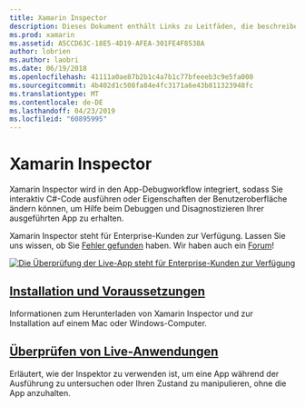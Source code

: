 ```yaml
---
title: Xamarin Inspector
description: Dieses Dokument enthält Links zu Leitfäden, die beschreiben, wie zum Installieren und verwenden die Xamarin Inspector zum Untersuchen und Debuggen von Anwendungen.
ms.prod: xamarin
ms.assetid: A5CCD63C-18E5-4D19-AFEA-301FE4F8538A
author: lobrien
ms.author: laobri
ms.date: 06/19/2018
ms.openlocfilehash: 41111a0ae87b2b1c4a7b1c77bfeeeb3c9e5fa000
ms.sourcegitcommit: 4b402d1c508fa84e4fc3171a6e43b811323948fc
ms.translationtype: MT
ms.contentlocale: de-DE
ms.lasthandoff: 04/23/2019
ms.locfileid: "60895995"
---
```

# <a name="xamarin-inspector"></a>Xamarin Inspector

Xamarin Inspector wird in den App-Debugworkflow integriert, sodass Sie interaktiv C#-Code ausführen oder Eigenschaften der Benutzeroberfläche ändern können, um Hilfe beim Debuggen und Disagnostizieren Ihrer ausgeführten App zu erhalten.

Xamarin Inspector steht für Enterprise-Kunden zur Verfügung. Lassen Sie uns wissen, ob Sie [Fehler gefunden](~/tools/inspector/install.md#reporting-bugs) haben. Wir haben auch ein [Forum](https://forums.xamarin.com/categories/inspector)!

[![](images/interactive-1.0.0-bike-inspect-3d-small.png "Die Überprüfung der Live-App steht für Enterprise-Kunden zur Verfügung")](images/interactive-1.0.0-bike-inspect-3d.png#lightbox)

## <a name="installation-and-requirementstoolsinspectorinstallmd"></a>[Installation und Voraussetzungen](~/tools/inspector/install.md)

Informationen zum Herunterladen von Xamarin Inspector und zur Installation auf einem Mac oder Windows-Computer.

## <a name="inspecting-live-applicationstoolsinspectorinspectmd"></a>[Überprüfen von Live-Anwendungen](~/tools/inspector/inspect.md)

Erläutert, wie der Inspektor zu verwenden ist, um eine App während der Ausführung zu untersuchen oder Ihren Zustand zu manipulieren, ohne die App anzuhalten.



